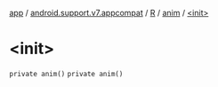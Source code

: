 [app](../../../index.md) / [android.support.v7.appcompat](../../index.md) / [R](../index.md) / [anim](index.md) / [&lt;init&gt;](./-init-.md)

# &lt;init&gt;

`private anim()`
`private anim()`